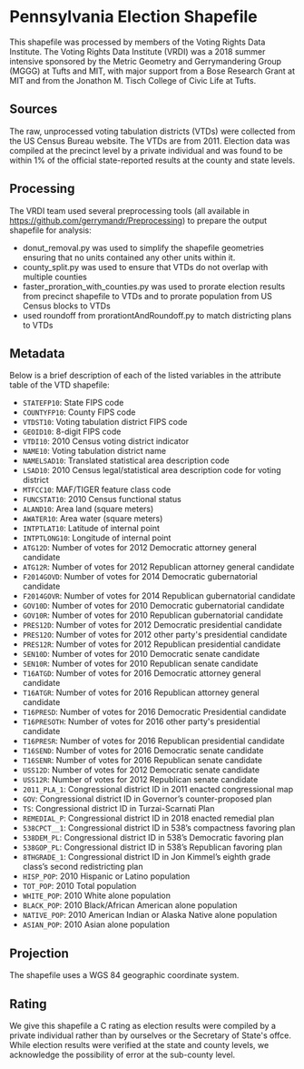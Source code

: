 # Pennsylvania Election Shapefile
This shapefile was processed by members of the Voting Rights Data Institute. 
The Voting Rights Data Institute (VRDI) was a 2018 summer intensive sponsored by the Metric 
Geometry and Gerrymandering Group (MGGG) at Tufts and MIT, with major support from a Bose 
Research Grant at MIT and from the Jonathon M. Tisch College of Civic Life at Tufts.

## Sources
The raw, unprocessed voting tabulation districts (VTDs) were collected from the US Census Bureau website. 
The VTDs are from 2011. Election data was compiled at the precinct level by a private individual 
and was found to be within 1% of the official state-reported results at the county and state levels.

## Processing
The VRDI team used several preprocessing tools (all available in https://github.com/gerrymandr/Preprocessing) 
to prepare the output shapefile for analysis: 
* donut_removal.py was used to simplify the shapefile geometries ensuring that no units contained any other units within it.
* county_split.py was used to ensure that VTDs do not overlap with multiple counties 
* faster_proration_with_counties.py was used to prorate election results from precinct shapefile to VTDs and to prorate population from US Census blocks to VTDs
* used roundoff from prorationtAndRoundoff.py to match districting plans to VTDs

## Metadata
Below is a brief description of each of the listed variables in the attribute table of the VTD shapefile:
- `STATEFP10`: State FIPS code
- `COUNTYFP10`: County FIPS code
- `VTDST10`: Voting tabulation district FIPS code
- `GEOID10`: 8-digit FIPS code
- `VTDI10`: 2010 Census voting district indicator
- `NAME10`: Voting tabulation district name
- `NAMELSAD10`: Translated statistical area description code
- `LSAD10`: 2010 Census legal/statistical area description code for voting district 
- `MTFCC10`: MAF/TIGER feature class code
- `FUNCSTAT10`: 2010 Census functional status
- `ALAND10`: Area land (square meters)
- `AWATER10`: Area water (square meters)
- `INTPTLAT10`: Latitude of internal point
- `INTPTLONG10`: Longitude of internal point
- `ATG12D`: Number of votes for 2012 Democratic attorney general candidate
- `ATG12R`: Number of votes for 2012 Republican attorney general candidate
- `F2014GOVD`: Number of votes for 2014 Democratic gubernatorial candidate
- `F2014GOVR`: Number of votes for 2014 Republican gubernatorial candidate
- `GOV10D`: Number of votes for 2010 Democratic gubernatorial candidate
- `GOV10R`: Number of votes for 2010 Republican gubernatorial candidate
- `PRES12D`: Number of votes for 2012 Democratic presidential candidate
- `PRES12O`: Number of votes for 2012 other party's presidential candidate
- `PRES12R`: Number of votes for 2012 Republican presidential candidate
- `SEN10D`: Number of votes for 2010 Democratic senate candidate
- `SEN10R`: Number of votes for 2010 Republican senate candidate
- `T16ATGD`: Number of votes for 2016 Democratic attorney general candidate
- `T16ATGR`: Number of votes for 2016 Republican attorney general candidate
- `T16PRESD`: Number of votes for 2016 Democratic Presidential candidate
- `T16PRESOTH`: Number of votes for 2016 other party's presidential candidate
- `T16PRESR`: Number of votes for 2016 Republican presidential candidate
- `T16SEND`: Number of votes for 2016 Democratic senate candidate
- `T16SENR`: Number of votes for 2016 Republican senate candidate
- `USS12D`: Number of votes for 2012 Democratic senate candidate
- `USS12R`: Number of votes for 2012 Republican senate candidate
- `2011_PLA_1`: Congressional district ID in 2011 enacted congressional map
- `GOV`: Congressional district ID in Governor’s counter-proposed plan
- `TS`: Congressional district ID in Turzai-Scarnati Plan
- `REMEDIAL_P`: Congressional district ID in 2018 enacted remedial plan
- `538CPCT__1`: Congressional district ID in 538’s compactness favoring plan
- `538DEM_PL`: Congressional district ID in 538’s Democratic favoring plan
- `538GOP_PL`: Congressional district ID in 538’s Republican favoring plan
- `8THGRADE_1`: Congressional district ID in Jon Kimmel’s eighth grade class’s second redistricting plan
- `HISP_POP`: 2010 Hispanic or Latino population
- `TOT_POP`: 2010 Total population
- `WHITE_POP`: 2010 White alone population
- `BLACK_POP`: 2010 Black/African American alone population
- `NATIVE_POP`: 2010 American Indian or Alaska Native alone population
- `ASIAN_POP`: 2010 Asian alone population

## Projection
The shapefile uses a WGS 84 geographic coordinate system.

## Rating
We give this shapefile a C rating as election results were compiled by a private individual rather than by ourselves or the Secretary of State's offce. While election results were verified at the state and county levels, we acknowledge the possibility of error at the sub-county level.
